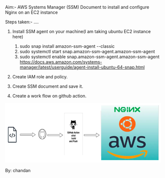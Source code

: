 
Aim:- AWS Systems Manager (SSM) Document to install and configure Nginx on an EC2 instance

Steps taken:- ....

1. Install SSM agent on your machine(I am taking ubuntu EC2 instance here)
   1. sudo snap install amazon-ssm-agent --classic 
   2. sudo systemctl start snap.amazon-ssm-agent.amazon-ssm-agent 
   3. sudo systemctl enable snap.amazon-ssm-agent.amazon-ssm-agent
   https://docs.aws.amazon.com/systems-manager/latest/userguide/agent-install-ubuntu-64-snap.html

2. Create IAM role and policy.
3. Create SSM document and save it.
4. Create a work flow on github action.


![Alt Text](/AutomationwithSSM.png)


By: chandan